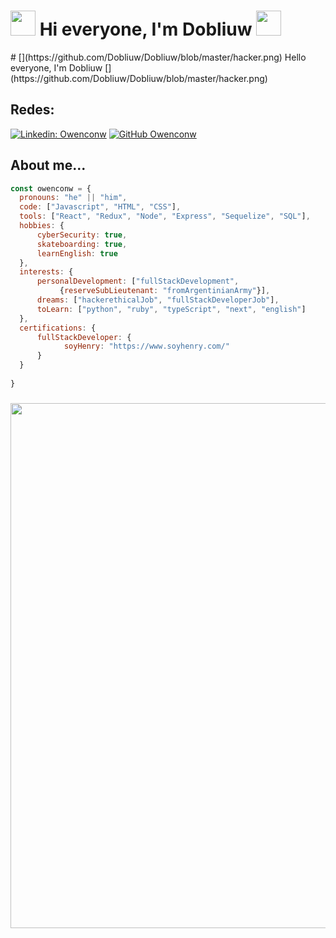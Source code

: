 <h1> <img src="https://cdn-icons-png.flaticon.com/512/3043/3043867.png" width=40 height=40/> Hi everyone, I'm Dobliuw <img src="https://cdn-icons-png.flaticon.com/512/3043/3043867.png" width=40 height=40/></h1>
# [](https://github.com/Dobliuw/Dobliuw/blob/master/hacker.png)  Hello everyone, I'm Dobliuw [](https://github.com/Dobliuw/Dobliuw/blob/master/hacker.png) 

<h2>Redes:</h2>


[![Linkedin: Owenconw](https://img.shields.io/badge/-OwenBonoris-blue?style=flat-square&logo=Linkedin&logoColor=white&link=https://www.linkedin.com/in/owen-bonoris-80b150168/)](https://www.linkedin.com/in/owen-bonoris-80b150168/)
[![GitHub Owenconw](https://img.shields.io/github/followers/Owenconw?label=owenconw&style=social)](https://github.com/OwenConW)

### <h2>About me...</h2>
```javascript
const owenconw = {
  pronouns: "he" || "him",
  code: ["Javascript", "HTML", "CSS"],
  tools: ["React", "Redux", "Node", "Express", "Sequelize", "SQL"],
  hobbies: {
      cyberSecurity: true,
      skateboarding: true,
      learnEnglish: true
  },
  interests: {
      personalDevelopment: ["fullStackDevelopment", 
           {reserveSubLieutenant: "fromArgentinianArmy"}],
      dreams: ["hackerethicalJob", "fullStackDeveloperJob"],
      toLearn: ["python", "ruby", "typeScript", "next", "english"]
  },
  certifications: {
      fullStackDeveloper: {
            soyHenry: "https://www.soyhenry.com/"
      }
  }
  
}

```
### <img src="https://c.tenor.com/ZmZ7UKIc0soAAAAC/anonymous-anonymous-bites-back.gif" width=840>



</p>

